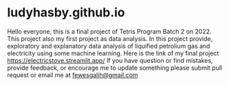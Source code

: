 # ludyhasby.github.io
Hello everyone, this is a final project of Tetris Program Batch 2 on 2022.
This project also my first project as data analysis.
In this project provide, exploratory and explanatory data analysis of liquified petrolium gas and electricity using some machine learning.
Here is the link of my final project https://electricstove.streamlit.app/
If you have question or find mistakes, provide feedback, or encourage me to update something please submit pull request or email me at fewesgalih@gmail.com
